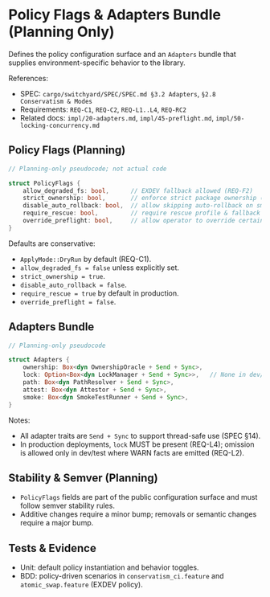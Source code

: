 # Policy Flags & Adapters Bundle (Planning Only)

Defines the policy configuration surface and an `Adapters` bundle that supplies environment-specific behavior to the library.

References:

- SPEC: `cargo/switchyard/SPEC/SPEC.md §3.2 Adapters`, `§2.8 Conservatism & Modes`
- Requirements: `REQ-C1`, `REQ-C2`, `REQ-L1..L4`, `REQ-RC2`
- Related docs: `impl/20-adapters.md`, `impl/45-preflight.md`, `impl/50-locking-concurrency.md`

## Policy Flags (Planning)

```rust
// Planning-only pseudocode; not actual code

struct PolicyFlags {
    allow_degraded_fs: bool,      // EXDEV fallback allowed (REQ-F2)
    strict_ownership: bool,       // enforce strict package ownership (REQ-S4)
    disable_auto_rollback: bool,  // allow skipping auto-rollback on smoke failure (REQ-H2)
    require_rescue: bool,         // require rescue profile & fallback toolset (REQ-RC2)
    override_preflight: bool,     // allow operator to override certain gates (dangerous)
}
```

Defaults are conservative:

- `ApplyMode::DryRun` by default (REQ-C1).
- `allow_degraded_fs = false` unless explicitly set.
- `strict_ownership = true`.
- `disable_auto_rollback = false`.
- `require_rescue = true` by default in production.
- `override_preflight = false`.

## Adapters Bundle

```rust
// Planning-only pseudocode

struct Adapters {
    ownership: Box<dyn OwnershipOracle + Send + Sync>,
    lock: Option<Box<dyn LockManager + Send + Sync>>,   // None in dev/test (REQ-L4)
    path: Box<dyn PathResolver + Send + Sync>,
    attest: Box<dyn Attestor + Send + Sync>,
    smoke: Box<dyn SmokeTestRunner + Send + Sync>,
}
```

Notes:

- All adapter traits are `Send + Sync` to support thread-safe use (SPEC §14).
- In production deployments, `lock` MUST be present (REQ-L4); omission is allowed only in dev/test where WARN facts are emitted (REQ-L2).

## Stability & Semver (Planning)

- `PolicyFlags` fields are part of the public configuration surface and must follow semver stability rules.
- Additive changes require a minor bump; removals or semantic changes require a major bump.

## Tests & Evidence

- Unit: default policy instantiation and behavior toggles.
- BDD: policy-driven scenarios in `conservatism_ci.feature` and `atomic_swap.feature` (EXDEV policy).
